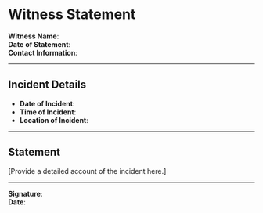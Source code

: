 # Witness Statement

**Witness Name**:  
**Date of Statement**:  
**Contact Information**:  

---

## Incident Details

- **Date of Incident**:  
- **Time of Incident**:  
- **Location of Incident**:  

---

## Statement

[Provide a detailed account of the incident here.]  

---

**Signature**:  
**Date**:  